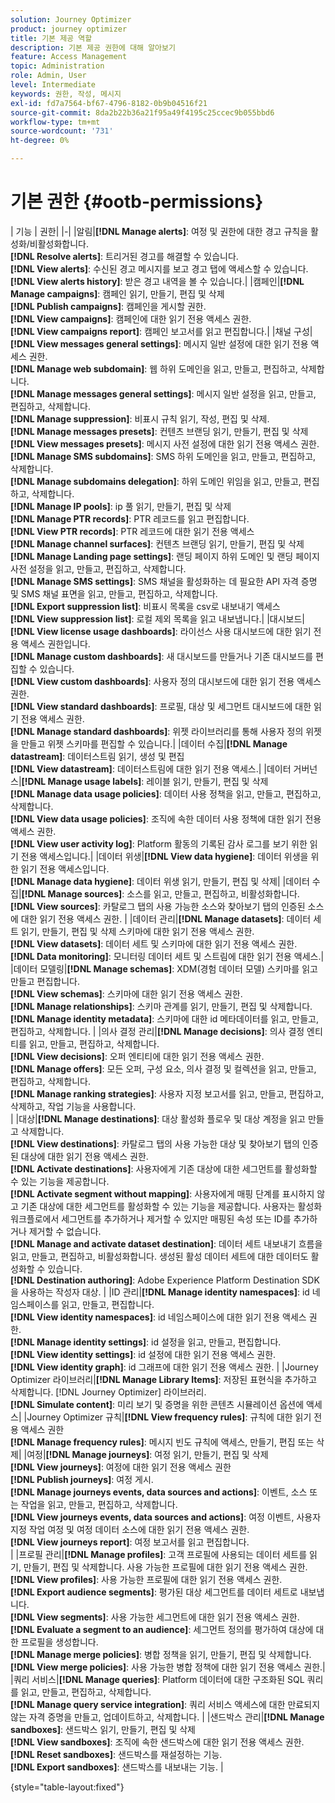 ```yaml
---
solution: Journey Optimizer
product: journey optimizer
title: 기본 제공 역할
description: 기본 제공 권한에 대해 알아보기
feature: Access Management
topic: Administration
role: Admin, User
level: Intermediate
keywords: 권한, 작성, 메시지
exl-id: fd7a7564-bf67-4796-8182-0b9b04516f21
source-git-commit: 8da2b22b36a21f95a49f4195c25ccec9b055bbd6
workflow-type: tm+mt
source-wordcount: '731'
ht-degree: 0%

---
```


# 기본 권한 {#ootb-permissions}

| 기능 | 권한| |-| |알림|**[!DNL Manage alerts]**: 여정 및 권한에 대한 경고 규칙을 활성화/비활성화합니다.</br>**[!DNL Resolve alerts]**: 트리거된 경고를 해결할 수 있습니다.</br>**[!DNL View alerts]**: 수신된 경고 메시지를 보고 경고 탭에 액세스할 수 있습니다. </br>**[!DNL View alerts history]**: 받은 경고 내역을 볼 수 있습니다.| |캠페인|**[!DNL Manage campaigns]**: 캠페인 읽기, 만들기, 편집 및 삭제</br>**[!DNL Publish campaigns]**: 캠페인을 게시할 권한.</br>**[!DNL View campaigns]**: 캠페인에 대한 읽기 전용 액세스 권한.</br>**[!DNL View campaigns report]**: 캠페인 보고서를 읽고 편집합니다.| |채널 구성|**[!DNL View messages general settings]**: 메시지 일반 설정에 대한 읽기 전용 액세스 권한.</br>**[!DNL Manage web subdomain]**: 웹 하위 도메인을 읽고, 만들고, 편집하고, 삭제합니다.</br>**[!DNL Manage messages general settings]**: 메시지 일반 설정을 읽고, 만들고, 편집하고, 삭제합니다.</br>**[!DNL Manage suppression]**: 비표시 규칙 읽기, 작성, 편집 및 삭제.</br>**[!DNL Manage messages presets]**: 컨텐츠 브랜딩 읽기, 만들기, 편집 및 삭제&#x200B;</br>**[!DNL View messages presets]**: 메시지 사전 설정에 대한 읽기 전용 액세스 권한.</br>**[!DNL Manage SMS subdomains]**: SMS 하위 도메인을 읽고, 만들고, 편집하고, 삭제합니다.</br>**[!DNL Manage subdomains delegation]**: 하위 도메인 위임을 읽고, 만들고, 편집하고, 삭제합니다.</br>**[!DNL Manage IP pools]**: ip 풀 읽기, 만들기, 편집 및 삭제&#x200B;</br>**[!DNL Manage PTR records]**: PTR 레코드를 읽고 편집합니다.</br>**[!DNL View PTR records]**: PTR 레코드에 대한 읽기 전용 액세스&#x200B;</br>**[!DNL Manage channel surfaces]**: 컨텐츠 브랜딩 읽기, 만들기, 편집 및 삭제</br>**[!DNL Manage Landing page settings]**: 랜딩 페이지 하위 도메인 및 랜딩 페이지 사전 설정을 읽고, 만들고, 편집하고, 삭제합니다.</br>**[!DNL Manage SMS settings]**: SMS 채널을 활성화하는 데 필요한 API 자격 증명 및 SMS 채널 표면을 읽고, 만들고, 편집하고, 삭제합니다.</br>**[!DNL Export suppression list]**: 비표시 목록을 csv로 내보내기 액세스&#x200B;</br>**[!DNL View suppression list]**: 로컬 제외 목록을 읽고 내보냅니다.| |대시보드|**[!DNL View license usage dashboards]**: 라이선스 사용 대시보드에 대한 읽기 전용 액세스 권한입니다.</br>**[!DNL Manage custom dashboards]**: 새 대시보드를 만들거나 기존 대시보드를 편집할 수 있습니다.</br>**[!DNL View custom dashboards]**: 사용자 정의 대시보드에 대한 읽기 전용 액세스 권한.</br>**[!DNL View standard dashboards]**: 프로필, 대상 및 세그먼트 대시보드에 대한 읽기 전용 액세스 권한.</br>**[!DNL Manage standard dashboards]**: 위젯 라이브러리를 통해 사용자 정의 위젯을 만들고 위젯 스키마를 편집할 수 있습니다.| |데이터 수집|**[!DNL Manage datastream]**: 데이터스트림 읽기, 생성 및 편집</br>**[!DNL View datastream]**: 데이터스트림에 대한 읽기 전용 액세스.| |데이터 거버넌스|**[!DNL Manage usage labels]**: 레이블 읽기, 만들기, 편집 및 삭제&#x200B;</br>**[!DNL Manage data usage policies]**: 데이터 사용 정책을 읽고, 만들고, 편집하고, 삭제합니다.</br>**[!DNL View data usage policies]**: 조직에 속한 데이터 사용 정책에 대한 읽기 전용 액세스 권한.</br>**[!DNL View user activity log]**: Platform 활동의 기록된 감사 로그를 보기 위한 읽기 전용 액세스입니다.| |데이터 위생|**[!DNL View data hygiene]**: 데이터 위생을 위한 읽기 전용 액세스입니다.</br>**[!DNL Manage data hygiene]**: 데이터 위생 읽기, 만들기, 편집 및 삭제| |데이터 수집|**[!DNL Manage sources]**: 소스를 읽고, 만들고, 편집하고, 비활성화합니다.</br>**[!DNL View sources]**: 카탈로그 탭의 사용 가능한 소스와 찾아보기 탭의 인증된 소스에 대한 읽기 전용 액세스 권한. | |데이터 관리|**[!DNL Manage datasets]**: 데이터 세트 읽기, 만들기, 편집 및 삭제 스키마에 대한 읽기 전용 액세스 권한.</br>**[!DNL View datasets]**: 데이터 세트 및 스키마에 대한 읽기 전용 액세스 권한.</br>**[!DNL Data monitoring]**: 모니터링 데이터 세트 및 스트림에 대한 읽기 전용 액세스.| |데이터 모델링|**[!DNL Manage schemas]**: XDM(경험 데이터 모델) 스키마를 읽고 만들고 편집합니다.</br>**[!DNL View schemas]**: 스키마에 대한 읽기 전용 액세스 권한.</br>**[!DNL Manage relationships]**: 스키마 관계를 읽기, 만들기, 편집 및 삭제합니다.</br>**[!DNL Manage identity metadata]**: 스키마에 대한 id 메타데이터를 읽고, 만들고, 편집하고, 삭제합니다. | |의사 결정 관리|**[!DNL Manage decisions]**: 의사 결정 엔티티를 읽고, 만들고, 편집하고, 삭제합니다.</br>**[!DNL View decisions]**: 오퍼 엔티티에 대한 읽기 전용 액세스 권한.</br>**[!DNL Manage offers]**: 모든 오퍼, 구성 요소, 의사 결정 및 컬렉션을 읽고, 만들고, 편집하고, 삭제합니다.</br>**[!DNL Manage ranking strategies]**: 사용자 지정 보고서를 읽고, 만들고, 편집하고, 삭제하고, 작업 기능을 사용합니다.</br>| |대상|**[!DNL Manage destinations]**: 대상 활성화 플로우 및 대상 계정을 읽고 만들고 삭제합니다.</br>**[!DNL View destinations]**: 카탈로그 탭의 사용 가능한 대상 및 찾아보기 탭의 인증된 대상에 대한 읽기 전용 액세스 권한.</br>**[!DNL Activate destinations]**: 사용자에게 기존 대상에 대한 세그먼트를 활성화할 수 있는 기능을 제공합니다.</br>**[!DNL Activate segment without mapping]**: 사용자에게 매핑 단계를 표시하지 않고 기존 대상에 대한 세그먼트를 활성화할 수 있는 기능을 제공합니다. 사용자는 활성화 워크플로에서 세그먼트를 추가하거나 제거할 수 있지만 매핑된 속성 또는 ID를 추가하거나 제거할 수 없습니다.</br>**[!DNL Manage and activate dataset destination]**: 데이터 세트 내보내기 흐름을 읽고, 만들고, 편집하고, 비활성화합니다. 생성된 활성 데이터 세트에 대한 데이터도 활성화할 수 있습니다.</br>**[!DNL Destination authoring]**: Adobe Experience Platform Destination SDK을 사용하는 작성자 대상. | |ID 관리|**[!DNL Manage identity namespaces]**: id 네임스페이스를 읽고, 만들고, 편집합니다.</br>**[!DNL View identity namespaces]**: id 네임스페이스에 대한 읽기 전용 액세스 권한.</br>**[!DNL Manage identity settings]**: id 설정을 읽고, 만들고, 편집합니다.</br>**[!DNL View identity settings]**: id 설정에 대한 읽기 전용 액세스 권한.</br>**[!DNL View identity graph]**: id 그래프에 대한 읽기 전용 액세스 권한. | |Journey Optimizer 라이브러리|**[!DNL Manage Library Items]**: 저장된 표현식을 추가하고 삭제합니다. [!DNL Journey Optimizer] 라이브러리.</br>**[!DNL Simulate content]**: 미리 보기 및 증명을 위한 콘텐츠 시뮬레이션 옵션에 액세스| |Journey Optimizer 규칙|**[!DNL View frequency rules]**: 규칙에 대한 읽기 전용 액세스 권한</br>**[!DNL Manage frequency rules]**: 메시지 빈도 규칙에 액세스, 만들기, 편집 또는 삭제| |여정|**[!DNL Manage journeys]**: 여정 읽기, 만들기, 편집 및 삭제&#x200B;</br>**[!DNL View journeys]**: 여정에 대한 읽기 전용 액세스 권한</br>**[!DNL Publish journeys]**: 여정 게시.</br>**[!DNL Manage journeys events, data sources and actions]**: 이벤트, 소스 또는 작업을 읽고, 만들고, 편집하고, 삭제합니다.</br>**[!DNL View journeys events, data sources and actions]**: 여정 이벤트, 사용자 지정 작업 여정 및 여정 데이터 소스에 대한 읽기 전용 액세스 권한.</br>**[!DNL View journeys report]**: 여정 보고서를 읽고 편집합니다.</br>| |프로필 관리|**[!DNL Manage profiles]**: 고객 프로필에 사용되는 데이터 세트를 읽기, 만들기, 편집 및 삭제합니다. 사용 가능한 프로필에 대한 읽기 전용 액세스 권한.</br>**[!DNL View profiles]**: 사용 가능한 프로필에 대한 읽기 전용 액세스 권한.</br>**[!DNL Export audience segments]**: 평가된 대상 세그먼트를 데이터 세트로 내보냅니다.</br>**[!DNL View segments]**: 사용 가능한 세그먼트에 대한 읽기 전용 액세스 권한.</br>**[!DNL Evaluate a segment to an audience]**: 세그먼트 정의를 평가하여 대상에 대한 프로필을 생성합니다.</br>**[!DNL Manage merge policies]**: 병합 정책을 읽기, 만들기, 편집 및 삭제합니다.</br>**[!DNL View merge policies]**: 사용 가능한 병합 정책에 대한 읽기 전용 액세스 권한.| |쿼리 서비스|**[!DNL Manage queries]**: Platform 데이터에 대한 구조화된 SQL 쿼리를 읽고, 만들고, 편집하고, 삭제합니다.</br>**[!DNL Manage query service integration]**: 쿼리 서비스 액세스에 대한 만료되지 않는 자격 증명을 만들고, 업데이트하고, 삭제합니다. | |샌드박스 관리|**[!DNL Manage sandboxes]**: 샌드박스 읽기, 만들기, 편집 및 삭제&#x200B;</br>**[!DNL View sandboxes]**: 조직에 속한 샌드박스에 대한 읽기 전용 액세스 권한.</br>**[!DNL Reset sandboxes]**: 샌드박스를 재설정하는 기능.</br>**[!DNL Export sandboxes]**: 샌드박스를 내보내는 기능. |

{style="table-layout:fixed"}
